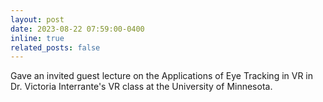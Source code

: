 ```yaml
---
layout: post
date: 2023-08-22 07:59:00-0400
inline: true
related_posts: false
---
```


Gave an invited guest lecture on the Applications of Eye Tracking in VR in Dr. Victoria Interrante's VR class at the University of Minnesota.
